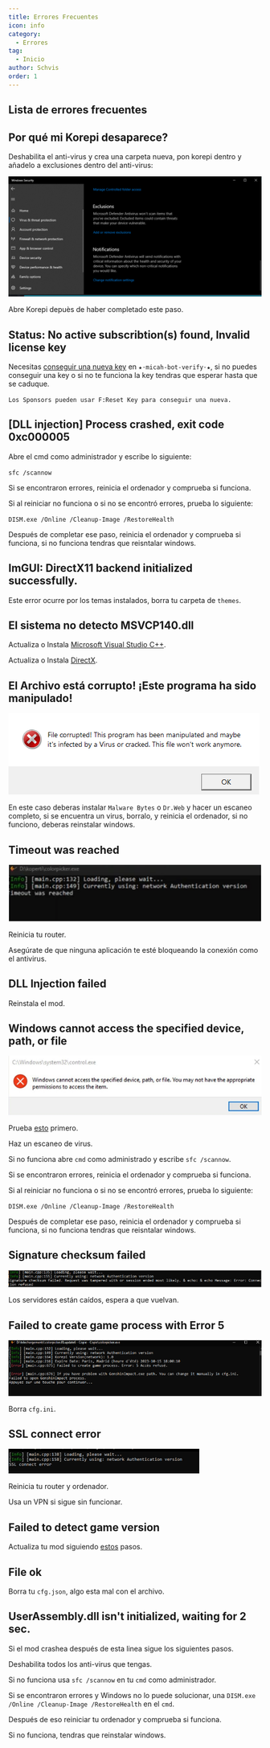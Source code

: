 ```yaml
---
title: Errores Frecuentes
icon: info
category:
  - Errores
tag:
  - Inicio
author: Schvis
order: 1
---
```


## Lista de errores frecuentes

## Por qué mi Korepi desaparece?

Deshabilita el anti-virus y crea una carpeta nueva, pon korepi dentro y añadelo a exclusiones dentro del anti-virus:

![](/assets/images/docs/202312/virus.png)

Abre Korepi depuès de haber completado este paso.

## Status: No active subscribtion(s) found, Invalid license key

Necesitas [conseguir una nueva key](../guide/getkey.md) en `⁠★⋅micah-bot-verify⋅★`, si no puedes conseguir una key o si no te funciona la key tendras que esperar hasta que se caduque.

`Los Sponsors pueden usar F:Reset Key para conseguir una nueva.`

## [DLL injection]  Process crashed, exit code 0xc000005

Abre el cmd como administrador y escribe lo siguiente:

`sfc /scannow`

Si se encontraron errores, reinicia el ordenador y comprueba si funciona.

Si al reiniciar no funciona o si no se encontró errores, prueba lo siguiente:

`DISM.exe /Online /Cleanup-Image /RestoreHealth`

Después de completar ese paso, reinicia el ordenador y comprueba si funciona, si no funciona tendras que reisntalar windows.

## ImGUI: DirectX11 backend initialized successfully.

Este error ocurre por los temas instalados, borra tu carpeta de `themes`.

## El sistema no detecto MSVCP140.dll

Actualiza o Instala [Microsoft Visual Studio C++](https://learn.microsoft.com/en-us/cpp/windows/latest-supported-vc-redist?view=msvc-170#visual-studio-2015-2017-2019-and-2022).

Actualiza o Instala [DirectX](https://www.microsoft.com/en-us/download/details.aspx?id=35).

## El Archivo está corrupto! ¡Este programa ha sido manipulado!

![](/assets/images/docs/202312/virus2.png)

En este caso deberas instalar `Malware Bytes` o `Dr.Web` y hacer un escaneo completo, si se encuentra un virus, borralo, y reinicia el ordenador, si no funciono, deberas reinstalar windows.

## Timeout was reached

![](/assets/images/docs/202312/error1.png)

Reinicia tu router.

Asegúrate de que ninguna aplicación te esté bloqueando la conexión como el antivirus.

## DLL Injection failed

Reinstala el mod.

## Windows cannot access the specified device, path, or file

![](/assets/images/docs/202312/error2.png)

Prueba [esto](https://www.minitool.com/es/respaldar-datos/windows-no-tiene-acceso-al-dispositivo-especificado.html) primero.

Haz un escaneo de virus.

Si no funciona abre `cmd` como administrado y escribe `sfc /scannow`.

Si se encontraron errores, reinicia el ordenador y comprueba si funciona.

Si al reiniciar no funciona o si no se encontró errores, prueba lo siguiente:

`DISM.exe /Online /Cleanup-Image /RestoreHealth`

Después de completar ese paso, reinicia el ordenador y comprueba si funciona, si no funciona tendras que reisntalar windows.

## Signature checksum failed

![](/assets/images/docs/202312/checksum.png)

Los servidores están caídos, espera a que vuelvan.

## Failed to create game process with Error 5

![](/assets/images/docs/202312/error3.png)

Borra `cfg.ini`.

## SSL connect error

![](/assets/images/docs/202312/error4.png)

Reinicia tu router y ordenador.

Usa un VPN si sigue sin funcionar.

## Failed to detect game version

Actualiza tu mod siguiendo [estos](../start/download.md) pasos.

## File ok

Borra tu `cfg.json`, algo esta mal con el archivo.

## UserAssembly.dll isn't initialized, waiting for 2 sec.

Si el mod crashea después de esta linea sigue los siguientes pasos.

Deshabilita todos los anti-virus que tengas.

Si no funciona usa `sfc /scannow` en tu `cmd` como administrador.

Si se encontraron errores y Windows no lo puede solucionar, una `DISM.exe /Online /Cleanup-Image /RestoreHealth` en el `cmd`.

Después de eso reiniciar tu ordenador y comprueba si funciona.

Si no funciona, tendras que reinstalar windows.

